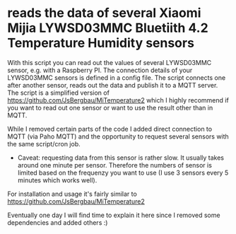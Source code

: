 # reads the data of several Xiaomi Mijia LYWSD03MMC Bluetiith 4.2 Temperature Humidity sensors

With this script you can read out the values of several LYWSD03MMC sensor, e.g. with a Raspberry PI. 
The connection details of your LYWSD03MMC sensors is defined  in a config file. The script connects one after another sensor, reads out the data and publish it to a MQTT server. 
The script is a simplified version of https://github.com/JsBergbau/MiTemperature2 which I highly recommend if you want to read out one sensor or want to use the result other than in MQTT. 

While I removed certain parts of the code I added direct connection to MQTT (via Paho MQTT) and the opportunity to request several sensors with the same script/cron job. 

* Caveat: requesting data from this sensor is rather slow. It usually takes around one minute per sensor. Therefore the numbers of sensor is limited based on the frequenzy you want to use (I use 3 sensors every 5 minutes which works well). 

For installation and usage it's fairly similar to https://github.com/JsBergbau/MiTemperature2 

Eventually one day I will find time to explain it here since I removed some dependencies and added others :) 
